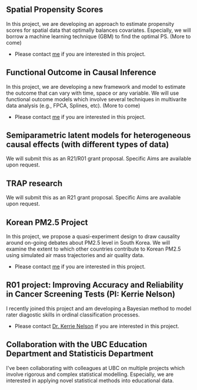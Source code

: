 ## Spatial Propensity Scores

In this project, we are developing an approach to estimate propensity scores for spatial data that optimally balances covariates. Especially, we will borrow a machine learning technique (GBM) to find the optimal PS. (More to come)
* Please contact <a href="mailto:chanmink@bu.edu">me</a> if you are interested in this project.

## Functional Outcome in Causal Inference

In this project, we are developing a new framework and model to estimate the outcome that can vary with time, space or any variable. We will use functional outcome models which involve several techniques in multivarite data analysis (e.g., FPCA, Splines, etc). (More to come)
* Please contact <a href="mailto:chanmink@bu.edu">me</a> if you are interested in this project.

## Semiparametric latent models for heterogeneous causal effects (with different types of data)

We will submit this as an R21/R01 grant proposal. Specific Aims are available upon request.

## TRAP research

We will submit this as an R21 grant proposal. Specific Aims are available upon request.


## Korean PM2.5 Project

In this project, we propose a quasi-experiment design to draw causality around on-going debates about PM2.5 level in South Korea. We will examine the extent to which other countries contribute to Korean PM2.5 using simulated air mass trajectories and air quality data.

* Please contact <a href="mailto:chanmink@bu.edu">me</a> if you are interested in this project.

## R01 project: Improving Accuracy and Reliability in Cancer Screening Tests (PI: Kerrie Nelson)

I recently joined this project and am developing a Bayesian method to model rater diagostic skills in ordinal classification processes.

* Please contact <a href="mailto:kerrie@bu.edu">Dr. Kerrie Nelson</a> if you are interested in this project.

## Collaboration with the UBC Education Department and Statisticis Department

I've been collaborating with colleagues at UBC on multiple projects which involve rigorous and complex statistical modelling. Especially, we are interested in applying novel statistical methods into educational data.




